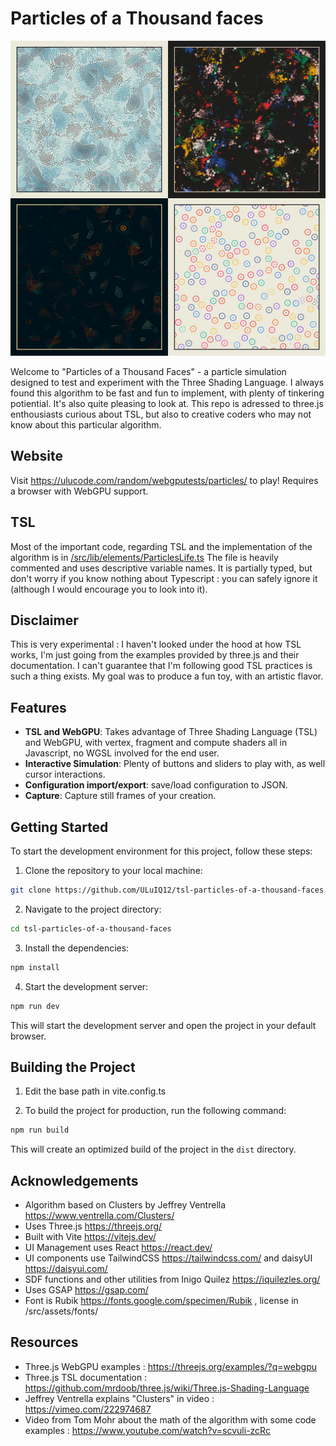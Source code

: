 # Particles of a Thousand faces

![Particles of a Thousand faces](./readme/collage.jpg "Particles of a Thousand faces")

Welcome to "Particles of a Thousand Faces" - a particle simulation designed to test and experiment with the Three Shading Language. I always found this algorithm to be fast and fun to implement, with plenty of tinkering potiential. It's also quite pleasing to look at.
This repo is adressed to three.js enthousiasts curious about TSL, but also to creative coders who may not know about this particular algorithm.

## Website 

Visit https://ulucode.com/random/webgputests/particles/ to play!
Requires a browser with WebGPU support.

## TSL 
Most of the important code, regarding TSL and the implementation of the algorithm is in [/src/lib/elements/ParticlesLife.ts](https://github.com/ULuIQ12/tsl-particles-of-a-thousand-faces/blob/main/src/lib/elements/ParticlesLife.ts)
The file is heavily commented and uses descriptive variable names.
It is partially typed, but don't worry if you know nothing about Typescript : you can safely ignore it (although I would encourage you to look into it).

## Disclaimer
This is very experimental : I haven't looked under the hood at how TSL works, I'm just going from the examples provided by three.js and their documentation. 
I can't guarantee that I'm following good TSL practices is such a thing exists. My goal was to produce a fun toy, with an artistic flavor.

## Features

- **TSL and WebGPU**: Takes advantage of Three Shading Language (TSL) and WebGPU, with vertex, fragment and compute shaders all in Javascript, no WGSL involved for the end user.
- **Interactive Simulation**: Plenty of buttons and sliders to play with, as well cursor interactions.
- **Configuration import/export**: save/load configuration to JSON.
- **Capture**: Capture still frames of your creation.


## Getting Started

To start the development environment for this project, follow these steps:

1. Clone the repository to your local machine:

  ```bash
  git clone https://github.com/ULuIQ12/tsl-particles-of-a-thousand-faces.git
  ```

2. Navigate to the project directory:

  ```bash
  cd tsl-particles-of-a-thousand-faces
  ```

3. Install the dependencies:

  ```bash
  npm install
  ```

4. Start the development server:

  ```bash
  npm run dev
  ```

  This will start the development server and open the project in your default browser.

## Building the Project

1. Edit the base path in vite.config.ts

2. To build the project for production, run the following command:

```bash
npm run build
```

This will create an optimized build of the project in the `dist` directory.


## Acknowledgements
- Algorithm based on Clusters by Jeffrey Ventrella https://www.ventrella.com/Clusters/
- Uses Three.js https://threejs.org/
- Built with Vite https://vitejs.dev/
- UI Management uses React https://react.dev/
- UI components use TailwindCSS https://tailwindcss.com/ and daisyUI https://daisyui.com/
- SDF functions and other utilities from Inigo Quilez https://iquilezles.org/
- Uses GSAP https://gsap.com/
- Font is Rubik https://fonts.google.com/specimen/Rubik , license in /src/assets/fonts/

## Resources 
- Three.js WebGPU examples : https://threejs.org/examples/?q=webgpu
- Three.js TSL documentation : https://github.com/mrdoob/three.js/wiki/Three.js-Shading-Language
- Jeffrey Ventrella explains "Clusters" in video : https://vimeo.com/222974687
- Video from Tom Mohr about the math of the algorithm with some code examples : https://www.youtube.com/watch?v=scvuli-zcRc


   